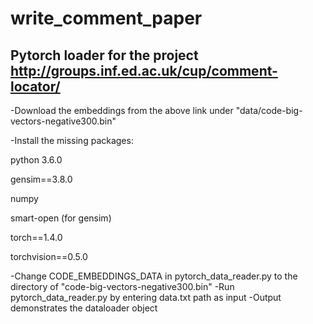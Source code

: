 # write_comment_paper

Pytorch loader for the project http://groups.inf.ed.ac.uk/cup/comment-locator/ 
------------------------------------------------------------------------------

-Download the embeddings from the above link under "data/code-big-vectors-negative300.bin"

-Install the missing packages:

  python 3.6.0 

  gensim==3.8.0

  numpy

  smart-open (for gensim)

  torch==1.4.0

  torchvision==0.5.0



-Change CODE_EMBEDDINGS_DATA in pytorch_data_reader.py to the directory of "code-big-vectors-negative300.bin"
-Run pytorch_data_reader.py by entering data.txt path as input
-Output demonstrates the dataloader object
